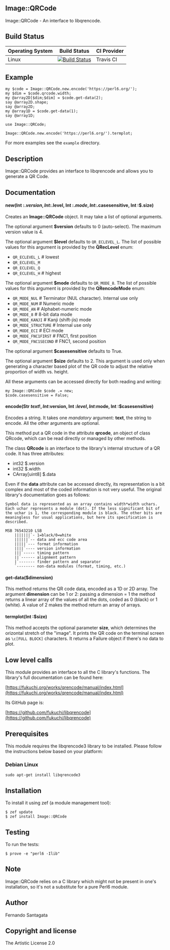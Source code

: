 ## Image::QRCode

Image::QRCode - An interface to libqrencode.

## Build Status

| Operating System  |   Build Status  | CI Provider |
| ----------------- | --------------- | ----------- |
| Linux             | [![Build Status](https://travis-ci.org/frithnanth/perl6-Image-QRCode.svg?branch=master)](https://travis-ci.org/frithnanth/perl6-Image-QRCode)  | Travis CI |

## Example

```Perl6
my $code = Image::QRCode.new.encode('https://perl6.org/');
my $dim = $code.qrcode.width;
my @array2D[$dim;$dim] = $code.get-data(2);
say @array2D.shape;
say @array2D;
my @array1D = $code.get-data(1);
say @array1D;
```

```Perl6
use Image::QRCode;

Image::QRCode.new.encode('https://perl6.org/').termplot;
```

For more examples see the `example` directory.

## Description

Image::QRCode provides an interface to libqrencode and allows you to generate a QR Code.

## Documentation

#### new(Int :$.version, Int :$.level, Int :$.mode, Int :$.casesensitive, Int :$.size)

Creates an **Image::QRCode** object. It may take a list of optional arguments.

The optional argument **$version** defaults to 0 (auto-select). The maximum version value is 4.

The optional argument **$level** defaults to `QR_ECLEVEL_L`. The list of possible values for this argument is provided by the **QRecLevel** enum:

* `QR_ECLEVEL_L` # lowest
* `QR_ECLEVEL_M`
* `QR_ECLEVEL_Q`
* `QR_ECLEVEL_H` # highest

The optional argument **$mode** defaults to `QR_MODE_8`. The list of possible values for this argument is provided by the **QRencodeMode** enum:

* `QR_MODE_NUL` # Terminator (NUL character). Internal use only
* `QR_MODE_NUM` # Numeric mode
* `QR_MODE_AN` # Alphabet-numeric mode
* `QR_MODE_8` # 8-bit data mode
* `QR_MODE_KANJI` # Kanji (shift-jis) mode
* `QR_MODE_STRUCTURE` # Internal use only
* `QR_MODE_ECI` # ECI mode
* `QR_MODE_FNC1FIRST` # FNC1, first position
* `QR_MODE_FNC1SECOND` # FNC1, second position

The optional argument **$casesensitive** defaults to True.

The optional argument **$size** defaults to 2. This argument is used only when generating a character based plot of the QR code to adjust the relative proportion of width vs. height.

All these arguments can be accessed directly for both reading and writing:

```Perl6
my Image::QRCode $code .= new;
$code.casesensitive = False;
```

#### encode(Str $text!, Int :$version, Int :$level, Int :$mode, Int :$casesensitive)

Encodes a string. It takes one *mandatory* argument: **text**, the string to encode. All the other arguments are optional.

This method put a QR code in the attribute **qrcode**, an object of class QRcode, which can be read directly or managed by other methods.

The class **QRcode** is an interface to the library's internal structure of a QR code. It has three attributes:

* int32 $.version
* int32 $.width
* CArray[uint8] $.data

Even if the **data** attribute can be accessed directly, its representation is a bit complex and most of the coded information is not very useful. The original library's documentation goes as follows:

```
Symbol data is represented as an array contains width*width uchars.
Each uchar represents a module (dot). If the less significant bit of
the uchar is 1, the corresponding module is black. The other bits are
meaningless for usual applications, but here its specification is described.

MSB 76543210 LSB
    |||||||`- 1=black/0=white
    ||||||`-- data and ecc code area
    |||||`--- format information
    ||||`---- version information
    |||`----- timing pattern
    ||`------ alignment pattern
    |`------- finder pattern and separator
    `-------- non-data modules (format, timing, etc.)
```

#### get-data($dimension)

This method returns the QR code data, encoded as a 1D or 2D array. The argument **dimension** can be 1 or 2: passing a dimension = 1 the method returns a linear array of the values of all the dots, coded as 0 (black) or 1 (white). A value of 2 makes the method return an array of arrays.

#### termplot(Int :$size)

This method accepts the optional parameter **size**, which determines the orizontal stretch of the "image". It prints the QR code on the terminal screen as `\c[FULL BLOCK]` characters. It returns a Failure object if there's no data to plot.

## Low level calls

This module provides an interface to all the C library's functions. The library's full documentation can be found here:

[https://fukuchi.org/works/qrencode/manual/index.html](https://fukuchi.org/works/qrencode/manual/index.html)

Its GitHub page is:

[https://github.com/fukuchi/libqrencode](https://github.com/fukuchi/libqrencode)

## Prerequisites
This module requires the libqrencode3 library to be installed. Please follow
the instructions below based on your platform:

### Debian Linux

```
sudo apt-get install libqrencode3
```

## Installation

To install it using zef (a module management tool):

```
$ zef update
$ zef install Image::QRCode
```

## Testing

To run the tests:

```
$ prove -e "perl6 -Ilib"
```

## Note

Image::QRCode relies on a C library which might not be present in one's
installation, so it's not a substitute for a pure Perl6 module.

## Author

Fernando Santagata

## Copyright and license

The Artistic License 2.0
